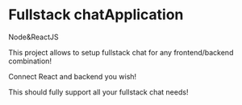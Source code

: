 # Fullstack chatApplication
  Node&amp;ReactJS

This project allows to setup fullstack chat for any frontend/backend combination!

Connect React and backend you wish!

This should fully support all your fullstack chat needs!
